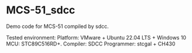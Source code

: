 # MCS-51_sdcc
Demo code for MCS-51 compiled by sdcc. 

Tested environment:
    Platform: VMware + Ubuntu 22.04 LTS + Windows 10
    MCU: STC89C516RD+.
    Compiler: SDCC
    Programmer: stcgal + CH430

